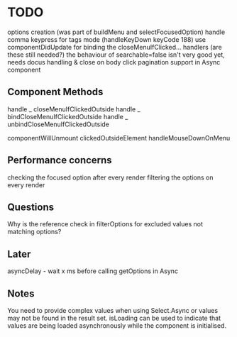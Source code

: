 # TODO

options creation (was part of buildMenu and selectFocusedOption)
handle comma keypress for tags mode (handleKeyDown keyCode 188)
use componentDidUpdate for binding the closeMenuIfClicked... handlers (are these still needed?)
the behaviour of searchable=false isn't very good yet, needs docus handling & close on body click
pagination support in Async component

## Component Methods

handle _ closeMenuIfClickedOutside
handle _ bindCloseMenuIfClickedOutside
handle _ unbindCloseMenuIfClickedOutside

componentWillUnmount
clickedOutsideElement
handleMouseDownOnMenu

## Performance concerns

checking the focused option after every render
filtering the options on every render

## Questions

Why is the reference check in filterOptions for excluded values not matching options?

## Later

asyncDelay - wait x ms before calling getOptions in Async

## Notes

You need to provide complex values when using Select.Async or values may not be found in the result set. isLoading can be used to indicate that values are being loaded asynchronously while the component is initialised.
